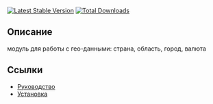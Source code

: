 [![Latest Stable Version](https://poser.pugx.org/yii2lab/yii2-geo/v/stable.png)](https://packagist.org/packages/yii2lab/yii2-geo)
[![Total Downloads](https://poser.pugx.org/yii2lab/yii2-geo/downloads.png)](https://packagist.org/packages/yii2lab/yii2-geo)

## Описание

модуль для работы с гео-данными: страна, область, город, валюта

## Ссылки

* [Руководство](guide/ru/README.md)
* [Установка](guide/ru/install.md)
